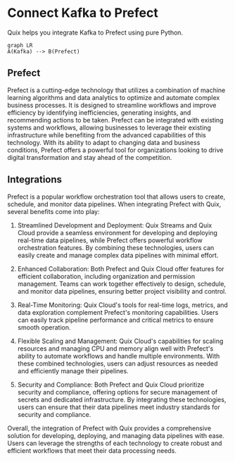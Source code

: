 # Connect Kafka to Prefect

Quix helps you integrate Kafka to Prefect using pure Python.

```mermaid
graph LR
A(Kafka) --> B(Prefect)
```

## Prefect

Prefect is a cutting-edge technology that utilizes a combination of machine learning algorithms and data analytics to optimize and automate complex business processes. It is designed to streamline workflows and improve efficiency by identifying inefficiencies, generating insights, and recommending actions to be taken. Prefect can be integrated with existing systems and workflows, allowing businesses to leverage their existing infrastructure while benefiting from the advanced capabilities of this technology. With its ability to adapt to changing data and business conditions, Prefect offers a powerful tool for organizations looking to drive digital transformation and stay ahead of the competition.

## Integrations

Prefect is a popular workflow orchestration tool that allows users to create, schedule, and monitor data pipelines. When integrating Prefect with Quix, several benefits come into play:

1. Streamlined Development and Deployment: Quix Streams and Quix Cloud provide a seamless environment for developing and deploying real-time data pipelines, while Prefect offers powerful workflow orchestration features. By combining these technologies, users can easily create and manage complex data pipelines with minimal effort.

2. Enhanced Collaboration: Both Prefect and Quix Cloud offer features for efficient collaboration, including organization and permission management. Teams can work together effectively to design, schedule, and monitor data pipelines, ensuring better project visibility and control.

3. Real-Time Monitoring: Quix Cloud's tools for real-time logs, metrics, and data exploration complement Prefect's monitoring capabilities. Users can easily track pipeline performance and critical metrics to ensure smooth operation.

4. Flexible Scaling and Management: Quix Cloud's capabilities for scaling resources and managing CPU and memory align well with Prefect's ability to automate workflows and handle multiple environments. With these combined technologies, users can adjust resources as needed and efficiently manage their pipelines.

5. Security and Compliance: Both Prefect and Quix Cloud prioritize security and compliance, offering options for secure management of secrets and dedicated infrastructure. By integrating these technologies, users can ensure that their data pipelines meet industry standards for security and compliance.

Overall, the integration of Prefect with Quix provides a comprehensive solution for developing, deploying, and managing data pipelines with ease. Users can leverage the strengths of each technology to create robust and efficient workflows that meet their data processing needs.

